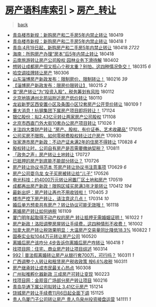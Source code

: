 [房产语料库索引](../../README.md)  > [房产_转让](房产_转让.md)
====
> [back](../README.md)

- [青岛楼市新规：新购房产和二手房5年内禁止转让](http://jkwz.applinzi.com/ittc/7093709766658622475.html#%E9%9D%92%E5%B2%9B%E6%A5%BC%E5%B8%82%E6%96%B0%E8%A7%84%EF%BC%9A%E6%96%B0%E8%B4%AD%E6%88%BF%E4%BA%A7%E5%92%8C%E4%BA%8C%E6%89%8B%E6%88%BF5%E5%B9%B4%E5%86%85%E7%A6%81%E6%AD%A2%E8%BD%AC%E8%AE%A9) 180419  
- [青岛楼市新规：新购房产和二手房5年内禁止转让](http://jkwz.applinzi.com/ittc/7093447312162685959.html#%E9%9D%92%E5%B2%9B%E6%A5%BC%E5%B8%82%E6%96%B0%E8%A7%84%EF%BC%9A%E6%96%B0%E8%B4%AD%E6%88%BF%E4%BA%A7%E5%92%8C%E4%BA%8C%E6%89%8B%E6%88%BF5%E5%B9%B4%E5%86%85%E7%A6%81%E6%AD%A2%E8%BD%AC%E8%AE%A9) 180418 *1* 
- [青岛:4月19日起，新购房产和二手房5年内禁止转让](http://jkwz.applinzi.com/ittc/7093380690714559499.html#%E9%9D%92%E5%B2%9B%3A4%E6%9C%8819%E6%97%A5%E8%B5%B7%EF%BC%8C%E6%96%B0%E8%B4%AD%E6%88%BF%E4%BA%A7%E5%92%8C%E4%BA%8C%E6%89%8B%E6%88%BF5%E5%B9%B4%E5%86%85%E7%A6%81%E6%AD%A2%E8%BD%AC%E8%AE%A9) 180418 *2722* 
- [海南：所购房产办理“房本”后5年内禁止转让](http://jkwz.applinzi.com/ittc/7093272398919107594.html#%E6%B5%B7%E5%8D%97%EF%BC%9A%E6%89%80%E8%B4%AD%E6%88%BF%E4%BA%A7%E5%8A%9E%E7%90%86%E2%80%9C%E6%88%BF%E6%9C%AC%E2%80%9D%E5%90%8E5%E5%B9%B4%E5%86%85%E7%A6%81%E6%AD%A2%E8%BD%AC%E8%AE%A9) 180418  
- [云南旅游转让房产公司股权 园林业务下滑待解](http://jkwz.applinzi.com/ittc/7087531638345171975.html#%E4%BA%91%E5%8D%97%E6%97%85%E6%B8%B8%E8%BD%AC%E8%AE%A9%E6%88%BF%E4%BA%A7%E5%85%AC%E5%8F%B8%E8%82%A1%E6%9D%83+%E5%9B%AD%E6%9E%97%E4%B8%9A%E5%8A%A1%E4%B8%8B%E6%BB%91%E5%BE%85%E8%A7%A3) 180402  
- [想转让成都房产但又担心个税太重？别怕，这四种情况免交！](http://jkwz.applinzi.com/ittc/7080616352199214086.html#%E6%83%B3%E8%BD%AC%E8%AE%A9%E6%88%90%E9%83%BD%E6%88%BF%E4%BA%A7%E4%BD%86%E5%8F%88%E6%8B%85%E5%BF%83%E4%B8%AA%E7%A8%8E%E5%A4%AA%E9%87%8D%EF%BC%9F%E5%88%AB%E6%80%95%EF%BC%8C%E8%BF%99%E5%9B%9B%E7%A7%8D%E6%83%85%E5%86%B5%E5%85%8D%E4%BA%A4%EF%BC%81) 180315 *6* 
- [哈空调挂牌转让房产](http://jkwz.applinzi.com/ittc/7077475303683523600.html#%E5%93%88%E7%A9%BA%E8%B0%83%E6%8C%82%E7%89%8C%E8%BD%AC%E8%AE%A9%E6%88%BF%E4%BA%A7) 180306  
- [山东淄博房产新政发布：限制房价、限制转让！](http://jkwz.applinzi.com/ittc/7070707067143062544.html#%E5%B1%B1%E4%B8%9C%E6%B7%84%E5%8D%9A%E6%88%BF%E4%BA%A7%E6%96%B0%E6%94%BF%E5%8F%91%E5%B8%83%EF%BC%9A%E9%99%90%E5%88%B6%E6%88%BF%E4%BB%B7%E3%80%81%E9%99%90%E5%88%B6%E8%BD%AC%E8%AE%A9%EF%BC%81) 180216 *39* 
- [【淄博房产新政发布：限房价限转让】](http://jkwz.applinzi.com/ittc/7070262306150024203.html#%E3%80%90%E6%B7%84%E5%8D%9A%E6%88%BF%E4%BA%A7%E6%96%B0%E6%94%BF%E5%8F%91%E5%B8%83%EF%BC%9A%E9%99%90%E6%88%BF%E4%BB%B7%E9%99%90%E8%BD%AC%E8%AE%A9%E3%80%91) 180215 *2* 
- [变“房产转让”为“投资入股”，税务筹划有风险](http://jkwz.applinzi.com/ittc/7057615184334423057.html#%E5%8F%98%E2%80%9C%E6%88%BF%E4%BA%A7%E8%BD%AC%E8%AE%A9%E2%80%9D%E4%B8%BA%E2%80%9C%E6%8A%95%E8%B5%84%E5%85%A5%E8%82%A1%E2%80%9D%EF%BC%8C%E7%A8%8E%E5%8A%A1%E7%AD%B9%E5%88%92%E6%9C%89%E9%A3%8E%E9%99%A9) 180112  
- [北京地铁通州北苑站附近房产低价转让](http://jkwz.applinzi.com/ittc/7056880471793730566.html#%E5%8C%97%E4%BA%AC%E5%9C%B0%E9%93%81%E9%80%9A%E5%B7%9E%E5%8C%97%E8%8B%91%E7%AB%99%E9%99%84%E8%BF%91%E6%88%BF%E4%BA%A7%E4%BD%8E%E4%BB%B7%E8%BD%AC%E8%AE%A9) 180110  
- [龙岩新罗区西安置小区及条围小区12套房产公开竞价转让](http://jkwz.applinzi.com/ittc/7056521918977410054.html#%E9%BE%99%E5%B2%A9%E6%96%B0%E7%BD%97%E5%8C%BA%E8%A5%BF%E5%AE%89%E7%BD%AE%E5%B0%8F%E5%8C%BA%E5%8F%8A%E6%9D%A1%E5%9B%B4%E5%B0%8F%E5%8C%BA12%E5%A5%97%E6%88%BF%E4%BA%A7%E5%85%AC%E5%BC%80%E7%AB%9E%E4%BB%B7%E8%BD%AC%E8%AE%A9) 180109 *1* 
- [重大消息！杭钢集团下属房产项目即将转让！](http://jkwz.applinzi.com/ittc/7039505282563048464.html#%E9%87%8D%E5%A4%A7%E6%B6%88%E6%81%AF%EF%BC%81%E6%9D%AD%E9%92%A2%E9%9B%86%E5%9B%A2%E4%B8%8B%E5%B1%9E%E6%88%BF%E4%BA%A7%E9%A1%B9%E7%9B%AE%E5%8D%B3%E5%B0%86%E8%BD%AC%E8%AE%A9%EF%BC%81) 171124  
- [银亿股份：拟2.43亿元转让两家房产公司股权](http://jkwz.applinzi.com/ittc/7033648239859991569.html#%E9%93%B6%E4%BA%BF%E8%82%A1%E4%BB%BD%EF%BC%9A%E6%8B%9F2.43%E4%BA%BF%E5%85%83%E8%BD%AC%E8%AE%A9%E4%B8%A4%E5%AE%B6%E6%88%BF%E4%BA%A7%E5%85%AC%E5%8F%B8%E8%82%A1%E6%9D%83) 171108  
- [北京市西直门外大街10套办公房产项目转让](http://jkwz.applinzi.com/ittc/7028676393624405008.html#%E5%8C%97%E4%BA%AC%E5%B8%82%E8%A5%BF%E7%9B%B4%E9%97%A8%E5%A4%96%E5%A4%A7%E8%A1%9710%E5%A5%97%E5%8A%9E%E5%85%AC%E6%88%BF%E4%BA%A7%E9%A1%B9%E7%9B%AE%E8%BD%AC%E8%AE%A9) 171026 *1* 
- [关注四大类财产转让 “房产、股权、有价证券、艺术收藏品”](http://jkwz.applinzi.com/ittc/7023911750947308561.html#%E5%85%B3%E6%B3%A8%E5%9B%9B%E5%A4%A7%E7%B1%BB%E8%B4%A2%E4%BA%A7%E8%BD%AC%E8%AE%A9+%E2%80%9C%E6%88%BF%E4%BA%A7%E3%80%81%E8%82%A1%E6%9D%83%E3%80%81%E6%9C%89%E4%BB%B7%E8%AF%81%E5%88%B8%E3%80%81%E8%89%BA%E6%9C%AF%E6%94%B6%E8%97%8F%E5%93%81%E2%80%9D) 171015  
- [公司买房不限购，如何零税费股权转让过户房产](http://jkwz.applinzi.com/ittc/7019158820897686545.html#%E5%85%AC%E5%8F%B8%E4%B9%B0%E6%88%BF%E4%B8%8D%E9%99%90%E8%B4%AD%EF%BC%8C%E5%A6%82%E4%BD%95%E9%9B%B6%E7%A8%8E%E8%B4%B9%E8%82%A1%E6%9D%83%E8%BD%AC%E8%AE%A9%E8%BF%87%E6%88%B7%E6%88%BF%E4%BA%A7) 170930  
- [张家港市房产新政：不动产证未满2年的住房不得转让](http://jkwz.applinzi.com/ittc/7006872281614386193.html#%E5%BC%A0%E5%AE%B6%E6%B8%AF%E5%B8%82%E6%88%BF%E4%BA%A7%E6%96%B0%E6%94%BF%EF%BC%9A%E4%B8%8D%E5%8A%A8%E4%BA%A7%E8%AF%81%E6%9C%AA%E6%BB%A12%E5%B9%B4%E7%9A%84%E4%BD%8F%E6%88%BF%E4%B8%8D%E5%BE%97%E8%BD%AC%E8%AE%A9) 170828 *4* 
- [股权转让时，公司自有房产是否需要缴纳契税？](http://jkwz.applinzi.com/ittc/7000475259831321617.html#%E8%82%A1%E6%9D%83%E8%BD%AC%E8%AE%A9%E6%97%B6%EF%BC%8C%E5%85%AC%E5%8F%B8%E8%87%AA%E6%9C%89%E6%88%BF%E4%BA%A7%E6%98%AF%E5%90%A6%E9%9C%80%E8%A6%81%E7%BC%B4%E7%BA%B3%E5%A5%91%E7%A8%8E%EF%BC%9F) 170811  
- [「政务之声」房产转让土地转让](http://jkwz.applinzi.com/ittc/6994940385787642897.html#%E3%80%8C%E6%94%BF%E5%8A%A1%E4%B9%8B%E5%A3%B0%E3%80%8D%E6%88%BF%E4%BA%A7%E8%BD%AC%E8%AE%A9%E5%9C%9F%E5%9C%B0%E8%BD%AC%E8%AE%A9) 170727  
- [已抵押的房产到底能不能部分转让？](http://jkwz.applinzi.com/ittc/6994566173575087120.html#%E5%B7%B2%E6%8A%B5%E6%8A%BC%E7%9A%84%E6%88%BF%E4%BA%A7%E5%88%B0%E5%BA%95%E8%83%BD%E4%B8%8D%E8%83%BD%E9%83%A8%E5%88%86%E8%BD%AC%E8%AE%A9%EF%BC%9F) 170726  
- [房产转让协议书范本 签房产转让协议书注意事项](http://jkwz.applinzi.com/ittc/6984509424117744645.html#%E6%88%BF%E4%BA%A7%E8%BD%AC%E8%AE%A9%E5%8D%8F%E8%AE%AE%E4%B9%A6%E8%8C%83%E6%9C%AC+%E7%AD%BE%E6%88%BF%E4%BA%A7%E8%BD%AC%E8%AE%A9%E5%8D%8F%E8%AE%AE%E4%B9%A6%E6%B3%A8%E6%84%8F%E4%BA%8B%E9%A1%B9) 170629 *6* 
- [房产公司耍乌龙 女子买房被转让给“儿子”](http://jkwz.applinzi.com/ittc/6971866198097527813.html#%E6%88%BF%E4%BA%A7%E5%85%AC%E5%8F%B8%E8%80%8D%E4%B9%8C%E9%BE%99+%E5%A5%B3%E5%AD%90%E4%B9%B0%E6%88%BF%E8%A2%AB%E8%BD%AC%E8%AE%A9%E7%BB%99%E2%80%9C%E5%84%BF%E5%AD%90%E2%80%9D) 170526  
- [电光科技：约4000万元转让闲置厂区土地和房产](http://jkwz.applinzi.com/ittc/6969280963874915333.html#%E7%94%B5%E5%85%89%E7%A7%91%E6%8A%80%EF%BC%9A%E7%BA%A64000%E4%B8%87%E5%85%83%E8%BD%AC%E8%AE%A9%E9%97%B2%E7%BD%AE%E5%8E%82%E5%8C%BA%E5%9C%9F%E5%9C%B0%E5%92%8C%E6%88%BF%E4%BA%A7) 170519  
- [成都再出房产新政！限购区域买房满3年才能转让](http://jkwz.applinzi.com/ittc/6955643318003303429.html#%E6%88%90%E9%83%BD%E5%86%8D%E5%87%BA%E6%88%BF%E4%BA%A7%E6%96%B0%E6%94%BF%EF%BC%81%E9%99%90%E8%B4%AD%E5%8C%BA%E5%9F%9F%E4%B9%B0%E6%88%BF%E6%BB%A13%E5%B9%B4%E6%89%8D%E8%83%BD%E8%BD%AC%E8%AE%A9) 170412 *194* 
- [最新出炉：房产转让再也不用收钱啦！](http://jkwz.applinzi.com/ittc/6951603804398158852.html#%E6%9C%80%E6%96%B0%E5%87%BA%E7%82%89%EF%BC%9A%E6%88%BF%E4%BA%A7%E8%BD%AC%E8%AE%A9%E5%86%8D%E4%B9%9F%E4%B8%8D%E7%94%A8%E6%94%B6%E9%92%B1%E5%95%A6%EF%BC%81) 170405 *3* 
- [楼市严控下房产转让，请注意这几点！](http://jkwz.applinzi.com/ittc/6944925084526576644.html#%E6%A5%BC%E5%B8%82%E4%B8%A5%E6%8E%A7%E4%B8%8B%E6%88%BF%E4%BA%A7%E8%BD%AC%E8%AE%A9%EF%BC%8C%E8%AF%B7%E6%B3%A8%E6%84%8F%E8%BF%99%E5%87%A0%E7%82%B9%EF%BC%81) 170314 *10* 
- [婚后单方想卖共有房产？转让协议可能无效哦！](http://jkwz.applinzi.com/ittc/6901747767612802052.html#%E5%A9%9A%E5%90%8E%E5%8D%95%E6%96%B9%E6%83%B3%E5%8D%96%E5%85%B1%E6%9C%89%E6%88%BF%E4%BA%A7%EF%BC%9F%E8%BD%AC%E8%AE%A9%E5%8D%8F%E8%AE%AE%E5%8F%AF%E8%83%BD%E6%97%A0%E6%95%88%E5%93%A6%EF%BC%81) 161118  
- [离婚房产转让如何纳税](http://jkwz.applinzi.com/ittc/6898502943036146692.html#%E7%A6%BB%E5%A9%9A%E6%88%BF%E4%BA%A7%E8%BD%AC%E8%AE%A9%E5%A6%82%E4%BD%95%E7%BA%B3%E7%A8%8E) 161109  
- [厦门明年起取得不动产权的房产  转让抵押无需婚姻证明！](http://jkwz.applinzi.com/ittc/6891740412095497220.html#%E5%8E%A6%E9%97%A8%E6%98%8E%E5%B9%B4%E8%B5%B7%E5%8F%96%E5%BE%97%E4%B8%8D%E5%8A%A8%E4%BA%A7%E6%9D%83%E7%9A%84%E6%88%BF%E4%BA%A7++%E8%BD%AC%E8%AE%A9%E6%8A%B5%E6%8A%BC%E6%97%A0%E9%9C%80%E5%A9%9A%E5%A7%BB%E8%AF%81%E6%98%8E%EF%BC%81) 161022 *1* 
- [房产新政！洛阳调整房屋转让手续费，这四种情形不收费！](http://jkwz.applinzi.com/ittc/6884544756893352965.html#%E6%88%BF%E4%BA%A7%E6%96%B0%E6%94%BF%EF%BC%81%E6%B4%9B%E9%98%B3%E8%B0%83%E6%95%B4%E6%88%BF%E5%B1%8B%E8%BD%AC%E8%AE%A9%E6%89%8B%E7%BB%AD%E8%B4%B9%EF%BC%8C%E8%BF%99%E5%9B%9B%E7%A7%8D%E6%83%85%E5%BD%A2%E4%B8%8D%E6%94%B6%E8%B4%B9%EF%BC%81) 161002  
- [加拿大房产转让税效果明显：大温房产交易量同比降低18.3%](http://jkwz.applinzi.com/ittc/6869195561307210756.html#%E5%8A%A0%E6%8B%BF%E5%A4%A7%E6%88%BF%E4%BA%A7%E8%BD%AC%E8%AE%A9%E7%A8%8E%E6%95%88%E6%9E%9C%E6%98%8E%E6%98%BE%EF%BC%9A%E5%A4%A7%E6%B8%A9%E6%88%BF%E4%BA%A7%E4%BA%A4%E6%98%93%E9%87%8F%E5%90%8C%E6%AF%94%E9%99%8D%E4%BD%8E18.3%25) 160822 *1* 
- [国泰实业拟1044万元转让房产公司](http://jkwz.applinzi.com/ittc/6834236745750938628.html#%E5%9B%BD%E6%B3%B0%E5%AE%9E%E4%B8%9A%E6%8B%9F1044%E4%B8%87%E5%85%83%E8%BD%AC%E8%AE%A9%E6%88%BF%E4%BA%A7%E5%85%AC%E5%8F%B8) 160520  
- [离婚后房产该咋分 4步告诉你离婚后房产咋转让](http://jkwz.applinzi.com/ittc/6822357130874979332.html#%E7%A6%BB%E5%A9%9A%E5%90%8E%E6%88%BF%E4%BA%A7%E8%AF%A5%E5%92%8B%E5%88%86+4%E6%AD%A5%E5%91%8A%E8%AF%89%E4%BD%A0%E7%A6%BB%E5%A9%9A%E5%90%8E%E6%88%BF%E4%BA%A7%E5%92%8B%E8%BD%AC%E8%AE%A9) 160418 *1* 
- [找项目网：住宅、商业房产转让项目综述](http://jkwz.applinzi.com/ittc/6809366212949574661.html#%E6%89%BE%E9%A1%B9%E7%9B%AE%E7%BD%91%EF%BC%9A%E4%BD%8F%E5%AE%85%E3%80%81%E5%95%86%E4%B8%9A%E6%88%BF%E4%BA%A7%E8%BD%AC%E8%AE%A9%E9%A1%B9%E7%9B%AE%E7%BB%BC%E8%BF%B0) 160314  
- [992 | 普法假离婚转让房产从银行套700万，可行吗？](http://jkwz.applinzi.com/ittc/6808438393839027204.html#992+%7C+%E6%99%AE%E6%B3%95%E5%81%87%E7%A6%BB%E5%A9%9A%E8%BD%AC%E8%AE%A9%E6%88%BF%E4%BA%A7%E4%BB%8E%E9%93%B6%E8%A1%8C%E5%A5%97700%E4%B8%87%EF%BC%8C%E5%8F%AF%E8%A1%8C%E5%90%97%EF%BC%9F) 160311 *1* 
- [广西调整个人转让和租赁房产税收政策 按6.6%收税](http://jkwz.applinzi.com/ittc/6808285006686323716.html#%E5%B9%BF%E8%A5%BF%E8%B0%83%E6%95%B4%E4%B8%AA%E4%BA%BA%E8%BD%AC%E8%AE%A9%E5%92%8C%E7%A7%9F%E8%B5%81%E6%88%BF%E4%BA%A7%E7%A8%8E%E6%94%B6%E6%94%BF%E7%AD%96+%E6%8C%896.6%25%E6%94%B6%E7%A8%8E) 160311  
- [房产继承转让成市民最关心热点](http://jkwz.applinzi.com/ittc/6807113912411489285.html#%E6%88%BF%E4%BA%A7%E7%BB%A7%E6%89%BF%E8%BD%AC%E8%AE%A9%E6%88%90%E5%B8%82%E6%B0%91%E6%9C%80%E5%85%B3%E5%BF%83%E7%83%AD%E7%82%B9) 160308  
- [广州拟推孵化器新政 三成房产可转让变现](http://jkwz.applinzi.com/ittc/6801862862767129605.html#%E5%B9%BF%E5%B7%9E%E6%8B%9F%E6%8E%A8%E5%AD%B5%E5%8C%96%E5%99%A8%E6%96%B0%E6%94%BF+%E4%B8%89%E6%88%90%E6%88%BF%E4%BA%A7%E5%8F%AF%E8%BD%AC%E8%AE%A9%E5%8F%98%E7%8E%B0) 160223  
- [找项目网：金观音广场部分房产转让项目](http://jkwz.applinzi.com/ittc/6799466107295499269.html#%E6%89%BE%E9%A1%B9%E7%9B%AE%E7%BD%91%EF%BC%9A%E9%87%91%E8%A7%82%E9%9F%B3%E5%B9%BF%E5%9C%BA%E9%83%A8%E5%88%86%E6%88%BF%E4%BA%A7%E8%BD%AC%E8%AE%A9%E9%A1%B9%E7%9B%AE) 160216  
- [青岛华通下属公司拟转让 3.41亿元房产](http://jkwz.applinzi.com/ittc/6775599122669372421.html#%E9%9D%92%E5%B2%9B%E5%8D%8E%E9%80%9A%E4%B8%8B%E5%B1%9E%E5%85%AC%E5%8F%B8%E6%8B%9F%E8%BD%AC%E8%AE%A9+3.41%E4%BA%BF%E5%85%83%E6%88%BF%E4%BA%A7) 151214  
- [饶城房产转让手续费11月6日起全面下调](http://jkwz.applinzi.com/ittc/6768649619735315461.html#%E9%A5%B6%E5%9F%8E%E6%88%BF%E4%BA%A7%E8%BD%AC%E8%AE%A9%E6%89%8B%E7%BB%AD%E8%B4%B911%E6%9C%886%E6%97%A5%E8%B5%B7%E5%85%A8%E9%9D%A2%E4%B8%8B%E8%B0%83) 151125  
- [贵人鸟厦门子公司转让房产 贵人鸟泉州投资接盘运营](http://jkwz.applinzi.com/ittc/547650611380526969.html#%E8%B4%B5%E4%BA%BA%E9%B8%9F%E5%8E%A6%E9%97%A8%E5%AD%90%E5%85%AC%E5%8F%B8%E8%BD%AC%E8%AE%A9%E6%88%BF%E4%BA%A7+%E8%B4%B5%E4%BA%BA%E9%B8%9F%E6%B3%89%E5%B7%9E%E6%8A%95%E8%B5%84%E6%8E%A5%E7%9B%98%E8%BF%90%E8%90%A5) 141111 *1* 
